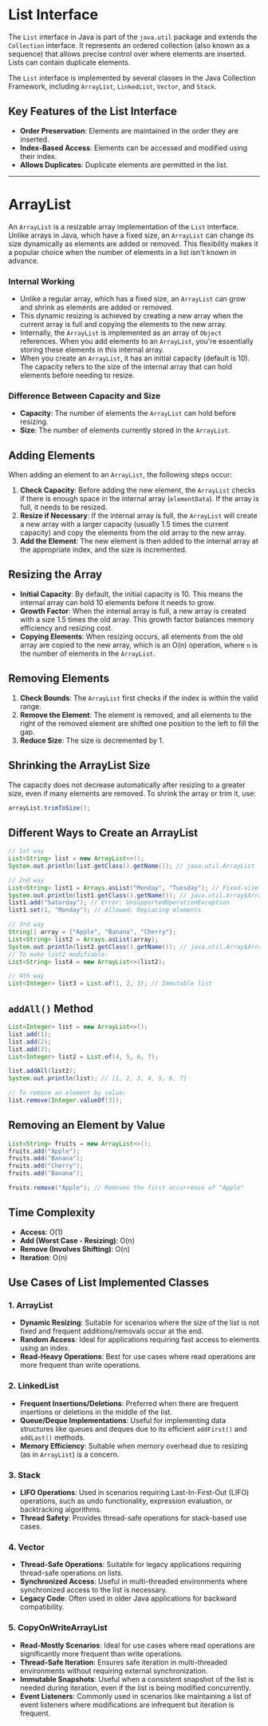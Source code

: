 # List Interface

The `List` interface in Java is part of the `java.util` package and extends the `Collection` interface. It represents an ordered collection (also known as a sequence) that allows precise control over where elements are inserted. Lists can contain duplicate elements.

The `List` interface is implemented by several classes in the Java Collection Framework, including `ArrayList`, `LinkedList`, `Vector`, and `Stack`.

## Key Features of the List Interface

- **Order Preservation**: Elements are maintained in the order they are inserted.
- **Index-Based Access**: Elements can be accessed and modified using their index.
- **Allows Duplicates**: Duplicate elements are permitted in the list.

---

# ArrayList

An `ArrayList` is a resizable array implementation of the `List` interface. Unlike arrays in Java, which have a fixed size, an `ArrayList` can change its size dynamically as elements are added or removed. This flexibility makes it a popular choice when the number of elements in a list isn't known in advance.

### Internal Working

- Unlike a regular array, which has a fixed size, an `ArrayList` can grow and shrink as elements are added or removed.
- This dynamic resizing is achieved by creating a new array when the current array is full and copying the elements to the new array.
- Internally, the `ArrayList` is implemented as an array of `Object` references. When you add elements to an `ArrayList`, you're essentially storing these elements in this internal array.
- When you create an `ArrayList`, it has an initial capacity (default is 10). The capacity refers to the size of the internal array that can hold elements before needing to resize.

### Difference Between Capacity and Size

- **Capacity**: The number of elements the `ArrayList` can hold before resizing.
- **Size**: The number of elements currently stored in the `ArrayList`.

## Adding Elements

When adding an element to an `ArrayList`, the following steps occur:

1. **Check Capacity**: Before adding the new element, the `ArrayList` checks if there is enough space in the internal array (`elementData`). If the array is full, it needs to be resized.
2. **Resize if Necessary**: If the internal array is full, the `ArrayList` will create a new array with a larger capacity (usually 1.5 times the current capacity) and copy the elements from the old array to the new array.
3. **Add the Element**: The new element is then added to the internal array at the appropriate index, and the size is incremented.

## Resizing the Array

- **Initial Capacity**: By default, the initial capacity is 10. This means the internal array can hold 10 elements before it needs to grow.
- **Growth Factor**: When the internal array is full, a new array is created with a size 1.5 times the old array. This growth factor balances memory efficiency and resizing cost.
- **Copying Elements**: When resizing occurs, all elements from the old array are copied to the new array, which is an O(n) operation, where `n` is the number of elements in the `ArrayList`.

## Removing Elements

1. **Check Bounds**: The `ArrayList` first checks if the index is within the valid range.
2. **Remove the Element**: The element is removed, and all elements to the right of the removed element are shifted one position to the left to fill the gap.
3. **Reduce Size**: The size is decremented by 1.

## Shrinking the ArrayList Size

The capacity does not decrease automatically after resizing to a greater size, even if many elements are removed. To shrink the array or trim it, use:

```java
arrayList.trimToSize();
```

## Different Ways to Create an ArrayList

```java
// 1st way
List<String> list = new ArrayList<>();
System.out.println(list.getClass().getName()); // java.util.ArrayList

// 2nd way
List<String> list1 = Arrays.asList("Monday", "Tuesday"); // Fixed-size list
System.out.println(list1.getClass().getName()); // java.util.Array$ArrayList
list1.add("Saturday"); // Error: UnsupportedOperationException
list1.set(1, "Monday"); // Allowed: Replacing elements

// 3rd way
String[] array = {"Apple", "Banana", "Cherry"};
List<String> list2 = Arrays.asList(array);
System.out.println(list2.getClass().getName()); // java.util.Array$ArrayList
// To make list2 modifiable:
List<String> list4 = new ArrayList<>(list2);

// 4th way
List<Integer> list3 = List.of(1, 2, 3); // Immutable list
```

## `addAll()` Method

```java
List<Integer> list = new ArrayList<>();
list.add(1);
list.add(2);
list.add(3);
List<Integer> list2 = List.of(4, 5, 6, 7);

list.addAll(list2);
System.out.println(list); // [1, 2, 3, 4, 5, 6, 7]

// To remove an element by value:
list.remove(Integer.valueOf(3));
```

## Removing an Element by Value

```java
List<String> fruits = new ArrayList<>();
fruits.add("Apple");
fruits.add("Banana");
fruits.add("Cherry");
fruits.add("Banana");

fruits.remove("Apple"); // Removes the first occurrence of "Apple"
```

## Time Complexity

- **Access**: O(1)
- **Add (Worst Case - Resizing)**: O(n)
- **Remove (Involves Shifting)**: O(n)
- **Iteration**: O(n)


## Use Cases of List Implemented Classes

### 1. ArrayList
- **Dynamic Resizing**: Suitable for scenarios where the size of the list is not fixed and frequent additions/removals occur at the end.
- **Random Access**: Ideal for applications requiring fast access to elements using an index.
- **Read-Heavy Operations**: Best for use cases where read operations are more frequent than write operations.

### 2. LinkedList
- **Frequent Insertions/Deletions**: Preferred when there are frequent insertions or deletions in the middle of the list.
- **Queue/Deque Implementations**: Useful for implementing data structures like queues and deques due to its efficient `addFirst()` and `addLast()` methods.
- **Memory Efficiency**: Suitable when memory overhead due to resizing (as in `ArrayList`) is a concern.

### 3. Stack
- **LIFO Operations**: Used in scenarios requiring Last-In-First-Out (LIFO) operations, such as undo functionality, expression evaluation, or backtracking algorithms.
- **Thread Safety**: Provides thread-safe operations for stack-based use cases.

### 4. Vector
- **Thread-Safe Operations**: Suitable for legacy applications requiring thread-safe operations on lists.
- **Synchronized Access**: Useful in multi-threaded environments where synchronized access to the list is necessary.
- **Legacy Code**: Often used in older Java applications for backward compatibility.

### 5. CopyOnWriteArrayList
- **Read-Mostly Scenarios**: Ideal for use cases where read operations are significantly more frequent than write operations.
- **Thread-Safe Iteration**: Ensures safe iteration in multi-threaded environments without requiring external synchronization.
- **Immutable Snapshots**: Useful when a consistent snapshot of the list is needed during iteration, even if the list is being modified concurrently.
- **Event Listeners**: Commonly used in scenarios like maintaining a list of event listeners where modifications are infrequent but iteration is frequent.